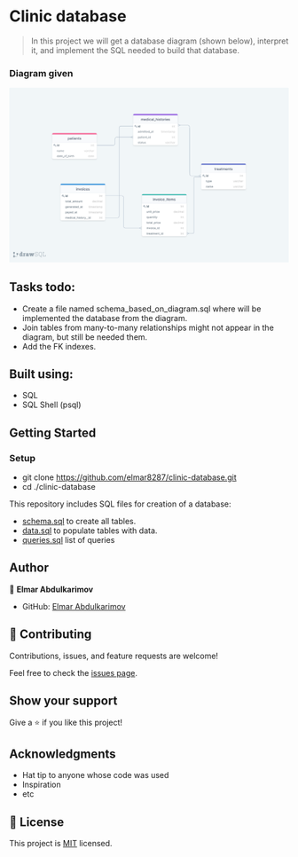 # Clinic database

> In this project we will get a database diagram (shown below), interpret it, and implement the SQL needed to build that database.
### Diagram given
![Diagram view](./img/clinic_diagram.png)

## Tasks todo:

- Create a file named schema_based_on_diagram.sql where will be implemented the database from the diagram.
- Join tables from many-to-many relationships might not appear in the diagram, but  still be needed them.
- Add the FK indexes.

## Built using:

- SQL
- SQL Shell (psql)

## Getting Started

### Setup
- git clone https://github.com/elmar8287/clinic-database.git
- cd ./clinic-database

This repository includes SQL files for creation of a database:

- [schema.sql](./schema.sql) to create all tables.
- [data.sql](./data.sql) to populate tables with data.
- [queries.sql](./queries.sql) list of queries
## Author

👤 **Elmar Abdulkarimov**

- GitHub: [Elmar Abdulkarimov](https://github.com/elmar8287)

## 🤝 Contributing

Contributions, issues, and feature requests are welcome!

Feel free to check the [issues page](../../issues/).

## Show your support

Give a ⭐️ if you like this project!

## Acknowledgments

- Hat tip to anyone whose code was used
- Inspiration
- etc

## 📝 License

This project is [MIT](./MIT.md) licensed.
